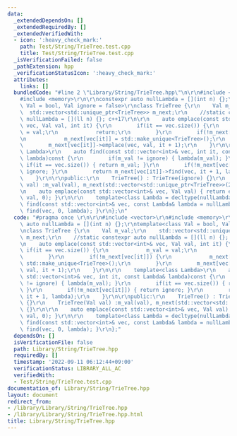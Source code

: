 ```yaml
---
data:
  _extendedDependsOn: []
  _extendedRequiredBy: []
  _extendedVerifiedWith:
  - icon: ':heavy_check_mark:'
    path: Test/String/TrieTree.test.cpp
    title: Test/String/TrieTree.test.cpp
  _isVerificationFailed: false
  _pathExtension: hpp
  _verificationStatusIcon: ':heavy_check_mark:'
  attributes:
    links: []
  bundledCode: "#line 2 \"Library/String/TrieTree.hpp\"\n\r\n#include <vector>\r\n\
    #include <memory>\r\n\r\nconstexpr auto nullLambda = [](int n) {};\r\ntemplate<class\
    \ Val = bool, Val ignore = false>\r\nclass TrieTree {\r\n    Val m_val;\r\n  \
    \  std::vector<std::unique_ptr<TrieTree>> m_next;\r\n    //static constexpr auto\
    \ nullLambda = [](ll n) {}; c++17\r\n\r\n    auto emplace(const std::vector<int>&\
    \ vec, Val val, int it) {\r\n        if(it == vec.size()) {\r\n            m_val\
    \ = val;\r\n            return;\r\n        }\r\n        if(!m_next[vec[it]]) {\r\
    \n            m_next[vec[it]] = std::make_unique<TrieTree>();\r\n        }\r\n\
    \        m_next[vec[it]]->emplace(vec, val, it + 1);\r\n    }\r\n\r\n    template<class\
    \ Lambda>\r\n    auto find(const std::vector<int>& vec, int it, const Lambda&\
    \ lambda)const {\r\n        if(m_val != ignore) { lambda(m_val); }\r\n       \
    \ if(it == vec.size()) { return m_val; }\r\n        if(!m_next[vec[it]]) { return\
    \ ignore; }\r\n        return m_next[vec[it]]->find(vec, it + 1, lambda);\r\n\
    \    }\r\n\r\npublic:\r\n    TrieTree() : TrieTree(ignore) {}\r\n    TrieTree(Val\
    \ val) :m_val(val), m_next(std::vector<std::unique_ptr<TrieTree>>(26)) {}\r\n\r\
    \n    auto emplace(const std::vector<int>& vec, Val val) { return emplace(vec,\
    \ val, 0); }\r\n\r\n    template<class Lambda = decltype(nullLambda)>\r\n    auto\
    \ find(const std::vector<int>& vec, const Lambda& lambda = nullLambda) { return\
    \ find(vec, 0, lambda); }\r\n};\n"
  code: "#pragma once \r\n\r\n#include <vector>\r\n#include <memory>\r\n\r\nconstexpr\
    \ auto nullLambda = [](int n) {};\r\ntemplate<class Val = bool, Val ignore = false>\r\
    \nclass TrieTree {\r\n    Val m_val;\r\n    std::vector<std::unique_ptr<TrieTree>>\
    \ m_next;\r\n    //static constexpr auto nullLambda = [](ll n) {}; c++17\r\n\r\
    \n    auto emplace(const std::vector<int>& vec, Val val, int it) {\r\n       \
    \ if(it == vec.size()) {\r\n            m_val = val;\r\n            return;\r\n\
    \        }\r\n        if(!m_next[vec[it]]) {\r\n            m_next[vec[it]] =\
    \ std::make_unique<TrieTree>();\r\n        }\r\n        m_next[vec[it]]->emplace(vec,\
    \ val, it + 1);\r\n    }\r\n\r\n    template<class Lambda>\r\n    auto find(const\
    \ std::vector<int>& vec, int it, const Lambda& lambda)const {\r\n        if(m_val\
    \ != ignore) { lambda(m_val); }\r\n        if(it == vec.size()) { return m_val;\
    \ }\r\n        if(!m_next[vec[it]]) { return ignore; }\r\n        return m_next[vec[it]]->find(vec,\
    \ it + 1, lambda);\r\n    }\r\n\r\npublic:\r\n    TrieTree() : TrieTree(ignore)\
    \ {}\r\n    TrieTree(Val val) :m_val(val), m_next(std::vector<std::unique_ptr<TrieTree>>(26))\
    \ {}\r\n\r\n    auto emplace(const std::vector<int>& vec, Val val) { return emplace(vec,\
    \ val, 0); }\r\n\r\n    template<class Lambda = decltype(nullLambda)>\r\n    auto\
    \ find(const std::vector<int>& vec, const Lambda& lambda = nullLambda) { return\
    \ find(vec, 0, lambda); }\r\n};"
  dependsOn: []
  isVerificationFile: false
  path: Library/String/TrieTree.hpp
  requiredBy: []
  timestamp: '2022-09-11 06:12:44+09:00'
  verificationStatus: LIBRARY_ALL_AC
  verifiedWith:
  - Test/String/TrieTree.test.cpp
documentation_of: Library/String/TrieTree.hpp
layout: document
redirect_from:
- /library/Library/String/TrieTree.hpp
- /library/Library/String/TrieTree.hpp.html
title: Library/String/TrieTree.hpp
---
```

